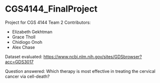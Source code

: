 # CGS4144_FinalProject
Project for CGS 4144 Team 2
Contributors:
- Elizabeth Gekhtman
- Grace Tholl
- Chidiogo Onoh
- Alex Chase

Dataset evaluated: https://www.ncbi.nlm.nih.gov/sites/GDSbrowser?acc=GDS3017

Question answered: Which therapy is most effective in treating the cervical cancer via cell-death?
